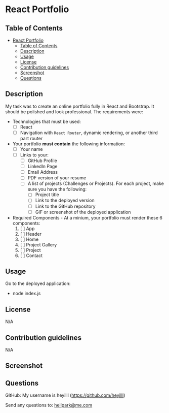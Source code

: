 # React Portfolio
 
## Table of Contents
- [React Portfolio](#react-portfolio)
  - [Table of Contents](#table-of-contents)
  - [ Description](#-description)
  - [ Usage](#-usage)
  - [ License](#-license)
  - [ Contribution guidelines](#-contribution-guidelines)
  - [ Screenshot](#-screenshot)
  - [ Questions](#-questions)

## <a id="description"></a> Description
My task was to create an online portfolio fully in React and Bootstrap. It should be polished and look professional. The requirements were: 

* Technologies that must be used:
  * [ ] React
  * [ ] Navigation with `React Router`, dynamic rendering, or another third part router
* Your portfolio **must contain** the following information:
  * [ ] Your name
  * [ ] Links to your:
    * [ ] GitHub Profile
    * [ ] LinkedIn Page
    * [ ] Email Address 
    * [ ] PDF version of your resume 
    * [ ] A list of projects (Challenges or Projects). For each project, make sure you have the following:
      * [ ] Project title
      * [ ] Link to the deployed version
      * [ ] Link to the GitHub repository
      * [ ] GIF or screenshot of the deployed application

* Required Components - At a minium, your portfolio must render these 6 components:
  1. [ ] App
  2. [ ] Header
  3. [ ] Home
  4. [ ] Project Gallery
  5. [ ] Project
  6. [ ] Contact
 
## <a id="usage"></a> Usage
Go to the deployed application:
* node index.js

## <a id="license"></a> License
N/A

## <a id="contribution-guidelines"></a> Contribution guidelines
N/A
 
## <a id="screenshot"></a> Screenshot
 

## <a id="questions"></a> Questions
GitHub: My username is heyilll (https://github.com/heyilll)

Send any questions to: heilpark@me.com